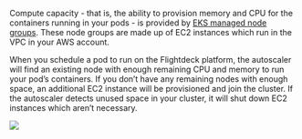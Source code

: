 Compute capacity - that is, the ability to provision memory and CPU for
the containers running in your pods - is provided by [EKS managed node
groups](https://docs.aws.amazon.com/eks/latest/userguide/managed-node-groups.html).
These node groups are made up of EC2 instances which run in the VPC in
your AWS account.

When you schedule a pod to run on the Flightdeck platform, the
autoscaler will find an existing node with enough remaining CPU and
memory to run your pod’s containers. If you don’t have any remaining
nodes with enough space, an additional EC2 instance will be provisioned
and join the cluster. If the autoscaler detects unused space in your
cluster, it will shut down EC2 instances which aren’t necessary.

![](attachments/55050241/55541761.png)
